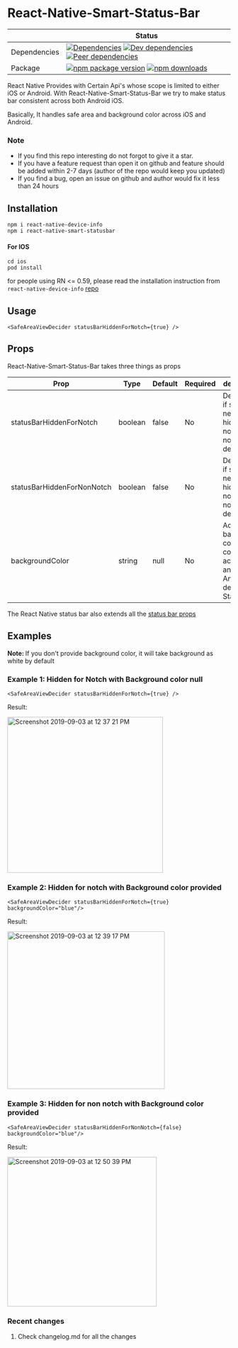 # React-Native-Smart-Status-Bar 

|  | Status |
| - | - |
| Dependencies | [![Dependencies](https://img.shields.io/david/irohitb/react-native-smart-statusbar)](https://david-dm.org/irohitb/react-native-smart-statusbar) [![Dev dependencies](https://img.shields.io/david/dev/irohitb/react-native-smart-statusbar)](https://david-dm.org/irohitb/react-native-smart-statusbar) [![Peer dependencies](https://img.shields.io/david/peer/irohitb/react-native-smart-statusbar)](https://david-dm.org/irohitb/react-native-smart-statusbar)|
| Package | [![npm package version](https://img.shields.io/npm/v/react-native-smart-statusbar)](https://www.npmjs.com/package/react-native-smart-statusbar) [![npm downloads](https://img.shields.io/npm/dt/react-native-smart-statusbar)](https://www.npmjs.com/package/react-native-smart-statusbar)

React Native Provides with Certain Api's whose scope is limited to either iOS or Android. With React-Native-Smart-Status-Bar we try to make status bar consistent across both Android iOS. 

Basically, It handles safe area and background color across iOS and Android. 

### Note
- If you find this repo interesting do not forgot to give it a star. 
- If you have a feature request than open it on github and feature should be added within 2-7 days (author of the repo would keep you updated)
- If you find a bug, open an issue on github and author would fix it less than 24 hours

## Installation

```
npm i react-native-device-info
npm i react-native-smart-statusbar
```

#### For IOS 

```
cd ios
pod install
``` 

for people using RN <= 0.59, please read the installation instruction from `react-native-device-info` [repo](https://github.com/react-native-community/react-native-device-info)


## Usage 

```
<SafeAreaViewDecider statusBarHiddenForNotch={true} />
```

## Props 

React-Native-Smart-Status-Bar takes three things as props 

| **Prop** | **Type** | **Default** | **Required** | **description** |
|----------|----------|-------------|--------------|--------------|
| statusBarHiddenForNotch | boolean | false | No | Determines if status bar needs to be hidden or not for notch device  |
| statusBarHiddenForNonNotch | boolean | false | No | Determines if status bar needs to be hidden or not  for non notch device| 
| backgroundColor | string | null | No |  Adds background color consistent across iOS and Android device for Status bar |


The React Native status bar also extends all the [status bar props](https://facebook.github.io/react-native/docs/statusbar)


## Examples

<strong> Note: </strong> If you don't provide background color, it will take background as white by default 

### Example 1: Hidden for Notch with Background color null

```
<SafeAreaViewDecider statusBarHiddenForNotch={true} />
```

Result: 
			
<img width="351" alt="Screenshot 2019-09-03 at 12 37 21 PM" src="https://user-images.githubusercontent.com/32276134/64151256-98056100-ce47-11e9-9aaa-6b57298a213a.png">


### Example 2: Hidden for notch with Background color provided 

```	
<SafeAreaViewDecider statusBarHiddenForNotch={true} backgroundColor="blue"/> 
```

Result: 
 
 <img width="355" alt="Screenshot 2019-09-03 at 12 39 17 PM" src="https://user-images.githubusercontent.com/32276134/64151381-e1ee4700-ce47-11e9-96e2-e34bf3da31c1.png">
 

 ### Example 3:  Hidden for non notch with Background color provided 
 
```
<SafeAreaViewDecider statusBarHiddenForNonNotch={false} backgroundColor="blue"/>
```

Result: 

<img width="337" alt="Screenshot 2019-09-03 at 12 50 39 PM" src="https://user-images.githubusercontent.com/32276134/64152071-73aa8400-ce49-11e9-97eb-761d1d0bdd35.png">



### Recent changes 

1. Check changelog.md for all the changes
